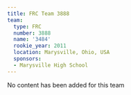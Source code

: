 ```yaml
---
title: FRC Team 3888
team:
  type: FRC
  number: 3888
  name: '3484'
  rookie_year: 2011
  location: Marysville, Ohio, USA
  sponsors:
  - Marysville High School
---
```


No content has been added for this team